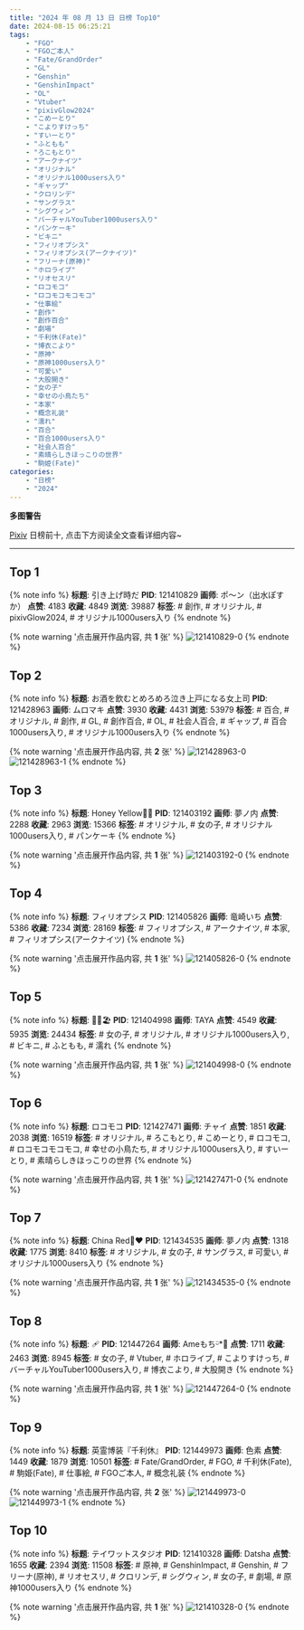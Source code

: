 ```yaml
---
title: "2024 年 08 月 13 日 日榜 Top10"
date: 2024-08-15 06:25:21
tags:
    - "FGO"
    - "FGOご本人"
    - "Fate/GrandOrder"
    - "GL"
    - "Genshin"
    - "GenshinImpact"
    - "OL"
    - "Vtuber"
    - "pixivGlow2024"
    - "こめーとり"
    - "こよりすけっち"
    - "すいーとり"
    - "ふともも"
    - "ろこもとり"
    - "アークナイツ"
    - "オリジナル"
    - "オリジナル1000users入り"
    - "ギャップ"
    - "クロリンデ"
    - "サングラス"
    - "シグウィン"
    - "バーチャルYouTuber1000users入り"
    - "パンケーキ"
    - "ビキニ"
    - "フィリオプシス"
    - "フィリオプシス(アークナイツ)"
    - "フリーナ(原神)"
    - "ホロライブ"
    - "リオセスリ"
    - "ロコモコ"
    - "ロコモコモコモコ"
    - "仕事絵"
    - "創作"
    - "創作百合"
    - "劇場"
    - "千利休(Fate)"
    - "博衣こより"
    - "原神"
    - "原神1000users入り"
    - "可愛い"
    - "大股開き"
    - "女の子"
    - "幸せの小鳥たち"
    - "本家"
    - "概念礼装"
    - "濡れ"
    - "百合"
    - "百合1000users入り"
    - "社会人百合"
    - "素晴らしきほっこりの世界"
    - "駒姫(Fate)"
categories:
    - "日榜"
    - "2024"
---
```


<i class="fa fa-triangle-exclamation"></i>**多图警告**<i class="fa fa-triangle-exclamation"></i>

[Pixiv](https://www.pixiv.net/) 日榜前十, 点击下方阅读全文查看详细内容~

<!-- more -->

---

## Top 1

{% note info %}
**标题**: 引き上げ時だ
**PID**: 121410829 **画师**: ポ～ン（出水ぽすか）
**点赞**: 4183 **收藏**: 4849 **浏览**: 39887
**标签**: # 創作, # オリジナル, # pixivGlow2024, # オリジナル1000users入り
{% endnote %}

{% note warning '点击展开作品内容, 共 **1** 张' %}
![121410829-0](https://i.pixiv.re/img-original/img/2024/08/12/23/08/13/121410829_p0.jpg)
{% endnote %}

## Top 2

{% note info %}
**标题**: お酒を飲むとめろめろ泣き上戸になる女上司
**PID**: 121428963 **画师**: ムロマキ
**点赞**: 3930 **收藏**: 4431 **浏览**: 53979
**标签**: # 百合, # オリジナル, # 創作, # GL, # 創作百合, # OL, # 社会人百合, # ギャップ, # 百合1000users入り, # オリジナル1000users入り
{% endnote %}

{% note warning '点击展开作品内容, 共 **2** 张' %}
![121428963-0](https://i.pixiv.re/img-original/img/2024/08/12/21/19/15/121428963_p0.jpg)
![121428963-1](https://i.pixiv.re/img-original/img/2024/08/12/21/19/15/121428963_p1.jpg)
{% endnote %}

## Top 3

{% note info %}
**标题**: Honey Yellow🍯💛
**PID**: 121403192 **画师**: 夢ノ内
**点赞**: 2288 **收藏**: 2963 **浏览**: 15366
**标签**: # オリジナル, # 女の子, # オリジナル1000users入り, # パンケーキ
{% endnote %}

{% note warning '点击展开作品内容, 共 **1** 张' %}
![121403192-0](https://i.pixiv.re/img-original/img/2024/08/12/00/00/04/121403192_p0.jpg)
{% endnote %}

## Top 4

{% note info %}
**标题**: フィリオプシス
**PID**: 121405826 **画师**: 竜崎いち
**点赞**: 5386 **收藏**: 7234 **浏览**: 28169
**标签**: # フィリオプシス, # アークナイツ, # 本家, # フィリオプシス(アークナイツ)
{% endnote %}

{% note warning '点击展开作品内容, 共 **1** 张' %}
![121405826-0](https://i.pixiv.re/img-original/img/2024/08/12/01/15/37/121405826_p0.jpg)
{% endnote %}

## Top 5

{% note info %}
**标题**: 🎀🌺🏖️
**PID**: 121404998 **画师**: TAYA
**点赞**: 4549 **收藏**: 5935 **浏览**: 24434
**标签**: # 女の子, # オリジナル, # オリジナル1000users入り, # ビキニ, # ふともも, # 濡れ
{% endnote %}

{% note warning '点击展开作品内容, 共 **1** 张' %}
![121404998-0](https://i.pixiv.re/img-original/img/2024/08/12/00/43/41/121404998_p0.jpg)
{% endnote %}

## Top 6

{% note info %}
**标题**: ロコモコ
**PID**: 121427471 **画师**: チャイ
**点赞**: 1851 **收藏**: 2038 **浏览**: 16519
**标签**: # オリジナル, # ろこもとり, # こめーとり, # ロコモコ, # ロコモコモコモコ, # 幸せの小鳥たち, # オリジナル1000users入り, # すいーとり, # 素晴らしきほっこりの世界
{% endnote %}

{% note warning '点击展开作品内容, 共 **1** 张' %}
![121427471-0](https://i.pixiv.re/img-original/img/2024/08/12/20/35/30/121427471_p0.png)
{% endnote %}

## Top 7

{% note info %}
**标题**: China Red🐼♥️
**PID**: 121434535 **画师**: 夢ノ内
**点赞**: 1318 **收藏**: 1775 **浏览**: 8410
**标签**: # オリジナル, # 女の子, # サングラス, # 可愛い, # オリジナル1000users入り
{% endnote %}

{% note warning '点击展开作品内容, 共 **1** 张' %}
![121434535-0](https://i.pixiv.re/img-original/img/2024/08/13/00/00/10/121434535_p0.jpg)
{% endnote %}

## Top 8

{% note info %}
**标题**: 🩹
**PID**: 121447264 **画师**: Ameもちᵕ̈*🍭
**点赞**: 1711 **收藏**: 2463 **浏览**: 8945
**标签**: # 女の子, # Vtuber, # ホロライブ, # こよりすけっち, # バーチャルYouTuber1000users入り, # 博衣こより, # 大股開き
{% endnote %}

{% note warning '点击展开作品内容, 共 **1** 张' %}
![121447264-0](https://i.pixiv.re/img-original/img/2024/08/13/13/14/48/121447264_p0.jpg)
{% endnote %}

## Top 9

{% note info %}
**标题**: 英霊博装『千利休』
**PID**: 121449973 **画师**: 色素
**点赞**: 1449 **收藏**: 1879 **浏览**: 10501
**标签**: # Fate/GrandOrder, # FGO, # 千利休(Fate), # 駒姫(Fate), # 仕事絵, # FGOご本人, # 概念礼装
{% endnote %}

{% note warning '点击展开作品内容, 共 **2** 张' %}
![121449973-0](https://i.pixiv.re/img-original/img/2024/08/13/15/43/09/121449973_p0.png)
![121449973-1](https://i.pixiv.re/img-original/img/2024/08/13/15/43/09/121449973_p1.png)
{% endnote %}

## Top 10

{% note info %}
**标题**: テイワットスタジオ
**PID**: 121410328 **画师**: Datsha
**点赞**: 1655 **收藏**: 2394 **浏览**: 11508
**标签**: # 原神, # GenshinImpact, # Genshin, # フリーナ(原神), # リオセスリ, # クロリンデ, # シグウィン, # 女の子, # 劇場, # 原神1000users入り
{% endnote %}

{% note warning '点击展开作品内容, 共 **1** 张' %}
![121410328-0](https://i.pixiv.re/img-original/img/2024/08/12/06/49/11/121410328_p0.jpg)
{% endnote %}
